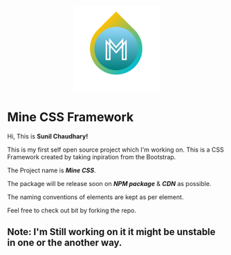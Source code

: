 <p align="center">
  <img  width="200" height="200" src="Mine_CSS.png" alt="Mine CSS Framework Logo" />
</p>

# Mine CSS Framework

Hi, This is **Sunil Chaudhary!**

This is my first self open source project which I'm working on. This is a CSS Framework created by taking inpiration from the Bootstrap.

The Project name is **_Mine CSS_**.

The package will be release soon on **_NPM package_** & **_CDN_** as possible.

The naming conventions of elements are kept as per element.

Feel free to check out bit by forking the repo.

## **Note: I'm Still working on it it might be unstable in one or the another way.**
